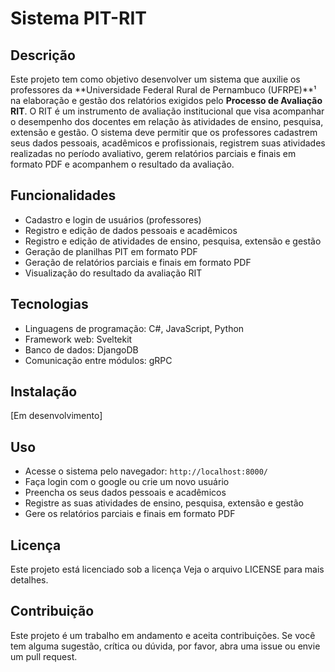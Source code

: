 # Sistema PIT-RIT

## Descrição

Este projeto tem como objetivo desenvolver um sistema que auxilie os professores da **Universidade Federal Rural de Pernambuco (UFRPE)**¹ na elaboração e gestão dos relatórios exigidos pelo **Processo de Avaliação RIT**. O RIT é um instrumento de avaliação institucional que visa acompanhar o desempenho dos docentes em relação às atividades de ensino, pesquisa, extensão e gestão. O sistema deve permitir que os professores cadastrem seus dados pessoais, acadêmicos e profissionais, registrem suas atividades realizadas no período avaliativo, gerem relatórios parciais e finais em formato PDF e acompanhem o resultado da avaliação.

## Funcionalidades

- Cadastro e login de usuários (professores)
- Registro e edição de dados pessoais e acadêmicos
- Registro e edição de atividades de ensino, pesquisa, extensão e gestão
- Geração de planilhas PIT em formato PDF
- Geração de relatórios parciais e finais em formato PDF
- Visualização do resultado da avaliação RIT

## Tecnologias

- Linguagens de programação: C#, JavaScript, Python
- Framework web: Sveltekit
- Banco de dados: DjangoDB
- Comunicação entre módulos: gRPC

## Instalação

[Em desenvolvimento]

## Uso

- Acesse o sistema pelo navegador: `http://localhost:8000/`
- Faça login com o google ou crie um novo usuário
- Preencha os seus dados pessoais e acadêmicos
- Registre as suas atividades de ensino, pesquisa, extensão e gestão
- Gere os relatórios parciais e finais em formato PDF

## Licença

Este projeto está licenciado sob a licença <license> Veja o arquivo LICENSE para mais detalhes.

## Contribuição

Este projeto é um trabalho em andamento e aceita contribuições. Se você tem alguma sugestão, crítica ou dúvida, por favor, abra uma issue ou envie um pull request.

